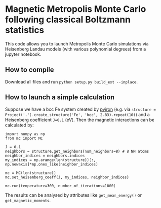 # Magnetic Metropolis Monte Carlo following classical Boltzmann statistics

This code allows you to launch Metropolis Monte Carlo simulations via Heisenberg Landau models (with various polynomial degrees) from a jupyter notebook.

## How to compile

Download all files and run `python setup.py build_ext --inplace`.

## How to launch a simple calculation

Suppose we have a bcc Fe system created by [pyiron](http://github.com/pyiron/pyiron) (e.g. via `structure = Project('.').create_structure('Fe', 'bcc', 2.83).repeat(10)`) and a Heisenberg coefficient `J=0.1` (eV). Then the magnetic interactions can be calculated by:

```
import numpy as np
from mc import MC

J = 0.1
neighbors = structure.get_neighbors(num_neighbors=8) # 8 NN atoms
neighbor_indices = neighbors.indices
my_indices = np.arange(len(structure))[:, np.newaxis]*np.ones_like(neighbor_indices)

mc = MC(len(structure))
mc.set_heisenberg_coeff(J, my_indices, neighbor_indices)

mc.run(temperature=300, number_of_iterations=1000)
```

The results can be analysed by attributes like `get_mean_energy()` or `get_magnetic_moments`.
